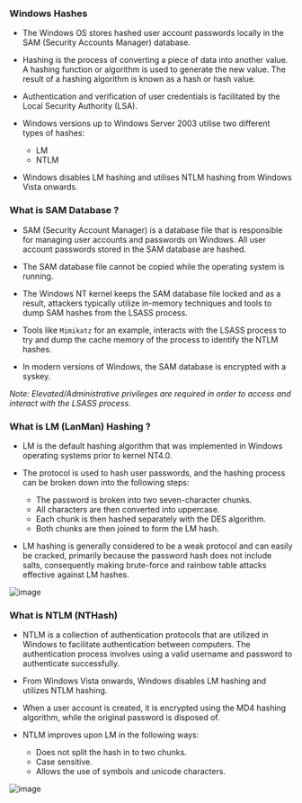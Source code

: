 
### Windows Hashes 

- The Windows OS stores hashed user account passwords locally in the SAM (Security Accounts Manager) database.

- Hashing is the process of converting a piece of data into another value. A hashing function or algorithm is used to generate the new value. The result of a hashing algorithm is known as a hash or hash value.

- Authentication and verification of user credentials is facilitated by the Local Security Authority (LSA).

- Windows versions up to Windows Server 2003 utilise two different types of hashes:
	+ LM
	+ NTLM

- Windows disables LM hashing and utilises NTLM hashing from Windows Vista onwards.

### What is SAM Database ?

- SAM (Security Account Manager) is a database file that is responsible for managing user accounts and passwords on Windows. All user account passwords stored in the SAM database are hashed.

- The SAM database file cannot be copied while the operating system is running.

- The Windows NT kernel keeps the SAM database file locked and as a result, attackers typically utilize in-memory techniques and tools to dump SAM hashes from the LSASS process.

- Tools like `Mimikatz` for an example, interacts with the LSASS process to try and dump the cache memory of the process to identify the NTLM hashes. 

* In modern versions of Windows, the SAM database is encrypted with a syskey.

*Note: Elevated/Administrative privileges are required in order to access and
interact with the LSASS process.*

### What is LM (LanMan) Hashing ?

- LM is the default hashing algorithm that was implemented in Windows operating systems prior to kernel NT4.0.

- The protocol is used to hash user passwords, and the hashing process can be broken down into the following steps:
	+ The password is broken into two seven-character chunks.
	+ All characters are then converted into uppercase.
	+ Each chunk is then hashed separately with the DES algorithm.
	+ Both chunks are then joined to form the LM hash.

- LM hashing is generally considered to be a weak protocol and can easily be cracked, primarily because the password hash does not include salts, consequently making brute-force and rainbow table attacks effective against LM hashes.

![image](https://github.com/B4PHOM3T/eJPT-Notes/assets/89618500/ac35f7f5-05df-4466-8995-ecef6183fdc3)


### What is NTLM (NTHash)

- NTLM is a collection of authentication protocols that are utilized in Windows to facilitate authentication between computers. The authentication process involves using a valid username and password to authenticate successfully.

- From Windows Vista onwards, Windows disables LM hashing and utilizes NTLM hashing.

- When a user account is created, it is encrypted using the MD4 hashing algorithm, while the original password is disposed of.

- NTLM improves upon LM in the following ways:
	+ Does not split the hash in to two chunks.
	+ Case sensitive.
	+ Allows the use of symbols and unicode characters. 

![image](https://github.com/B4PHOM3T/eJPT-Notes/assets/89618500/a1b63b29-6261-477d-8e0f-e15e718f811e)


